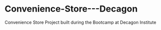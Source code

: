 # Convenience-Store---Decagon
Convenience Store Project built during the Bootcamp at Decagon Institute
